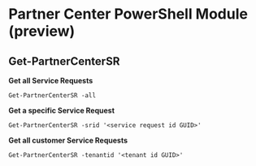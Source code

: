 # Partner Center PowerShell Module (preview) #

## Get-PartnerCenterSR ##

**Get all Service Requests**

    Get-PartnerCenterSR -all 

**Get a specific Service Request**

    Get-PartnerCenterSR -srid '<service request id GUID>'

**Get all customer Service Requests**

    Get-PartnerCenterSR -tenantid '<tenant id GUID>'